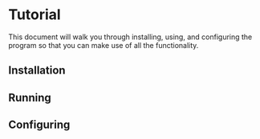 # Tutorial

This document will walk you through installing, using, and configuring the program so that you can make use of all the functionality.

## Installation

## Running

## Configuring
